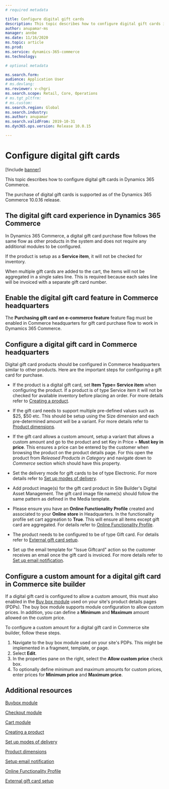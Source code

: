 ```yaml
---
# required metadata

title: Configure digital gift cards
description: This topic describes how to configure digital gift cards in Dynamics 365 Commerce.
author: anupamar-ms
manager: annbe
ms.date: 11/16/2020
ms.topic: article
ms.prod: 
ms.service: dynamics-365-commerce
ms.technology: 

# optional metadata

ms.search.form:  
audience: Application User
# ms.devlang: 
ms.reviewer: v-chgri
ms.search.scope: Retail, Core, Operations
# ms.tgt_pltfrm: 
# ms.custom: 
ms.search.region: Global
ms.search.industry: 
ms.author: anupamar
ms.search.validFrom: 2019-10-31
ms.dyn365.ops.version: Release 10.0.15

---
```


# Configure digital gift cards

[!include [banner](includes/banner.md)]

This topic describes how to configure digital gift cards in Dynamics 365 Commerce.

The purchase of digital gift cards is supported as of the Dynamics 365 Commerce 10.0.16 release. 

## The digital gift card experience in Dynamics 365 Commerce

In Dynamics 365 Commerce, a digital gift card purchase flow follows the same flow as other products in the system and does not require any additional modules to be configured.

If the product is setup as a **Service item**, it will not be checked for inventory.

When multiple gift cards are added to the cart, the items will not be aggregated in a single sales line. This is required because each sales line will be invoiced with a separate gift card number. 

## Enable the digital gift card feature in Commerce headquarters

The **Purchasing gift card on e-commerce feature** feature flag must be enabled in Commerce headquarters for gift card purchase flow to work in Dymamics 365 Commerce. 

## Configure a digital gift card in Commerce headquarters

Digital gift card products should be configured in Commerce headquarters similar to other products. Here are the important steps for configuring a gift card for purchase.

- If the product is a digital gift card, set **Item Type= Service item** when configuring the product. If a product is of type Service item it will not be checked for available inventory before placing an order. For more details refer to [Creating a product](create-new-product-commerce.md).

- If the gift card needs to support multiple pre-defined values such as $25, $50 etc. This should be setup using the Size dimension and each pre-determined amount will be a variant. For more details refer to [Product dimensions](https://docs.microsoft.com/dynamics365/supply-chain/pim/product-dimensions?toc=/dynamics365/retail/toc.json).

- If the gift card allows a custom amount, setup a variant that allows a custom amount and go to the product and set Key in Price = **Must key in price**. This ensures a price can be entered by the customer when browsing the product on the product details page. For this open the product from *Released Products in Category* and navigate down to *Commerce* section which should have this property.

- Set the delivery mode for gift cards to be of type Electronic. For more details refer to [Set up modes of delivery](https://docs.microsoft.com/dynamicsax-2012/appuser-itpro/set-up-modes-of-delivery).

- Add product image(s) for the gift card product in Site Builder's Digital Asset Management. The gift card image file name(s) should follow the same pattern as defined in the Media template. 

- Please ensure you have an **Online Functionality Profile** created and associated to your **Online store** in Headquarters. In the functionality profile set cart aggreation to **True**. This will ensure all items except gift card are aggregated. For details refer to [Online Functionality Profile](online-functionality-profile.md).

- The product needs to be configured to be of type Gift card.  For details refer to [External gift card setup](./dev-itpro/gift-card.md).

- Set up the email template for "Issue Giftcard" action so the customer receives an email once the gift card is invoiced. For more details refer to [Set up email notification](email-notification-profiles.md).

## Configure a custom amount for a digital gift card in Commerce site builder

If a digital gift card is configured to allow a custom amount, this must also enabled in the [Buy box module](add-buy-box.md) used on your site's product details pages (PDPs). The buy box module supports module configuration to allow custom prices. In addition, you can define a **Minimum** and **Maximum** amount allowed on the custom price.

To configure a custom amount for a digital gift card in Commerce site builder, follow these steps.

1. Navigate to the buy box module used on your site's PDPs. This might be implemented in a fragment, template, or page.
1. Select **Edit**. 
1. In the properties pane on the right, select the **Allow custom price** check box.
1. To optionally define minimum and maximum amounts for custom prices, enter prices for **Minimum price** and **Maximum price**.

## Additional resources

[Buybox module](add-buy-box.md)

[Checkout module](add-checkout-module.md)

[Cart module](add-cart-module.md)

[Creating a product](create-new-product-commerce.md)

[Set up modes of delivery](https://docs.microsoft.com/dynamicsax-2012/appuser-itpro/set-up-modes-of-delivery)

[Product dimensions](https://docs.microsoft.com/dynamics365/supply-chain/pim/product-dimensions?toc=/dynamics365/retail/toc.jso)

[Setup email notification](email-notification-profiles.md)

[Online Functionality Profile](online-functionality-profile.md)

[External gift card setup](./dev-itpro/gift-card.md)
